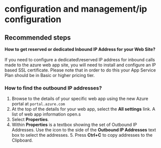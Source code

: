 <properties
  pagetitle="configuration and management/ip configuration"
  description=""
  service=""
  resource=""
  ms.author="shrahman"
  selfhelptype="Generic"
  supporttopicids="32786283"
  productpesids="16072"
  cloudenvironments="public, fairfax, mooncake, blackforest, ussec, usnat"
  disableclouds=""
  articleid="f5ea205e-93c3-4264-b15a-8a8ffab69d59"
  ownershipid="Compute_AppService" />
# configuration and management/ip configuration

## **Recommended steps**
<b>How to get reserved or dedicated Inbound IP Address for your Web Site?</b> <br><br>
If  you need to configure a dedicated\reserved IP address for inbound calls made to the azure web app site, you will need to install and configure an IP based SSL certificate.  Please note that in order to do this your App Service Plan should be in Basic or higher pricing tier. <br>

### How to find the outbound IP addresses?

1. Browse to the details of your specific web app using the new Azure portal at `portal.azure.com`
2. At the top of the details for your web app, select the **All settings** link.
   A list of web app information open.s 
3. Select **Properties**. 
4. Within **Properties** is a textbox showing the set of Outbound IP Addresses. Use the icon to the side of the **Outbound IP Addresses** text box to select the addresses. 5. Press **Ctrl+C** to copy addresses to the Clipboard.
